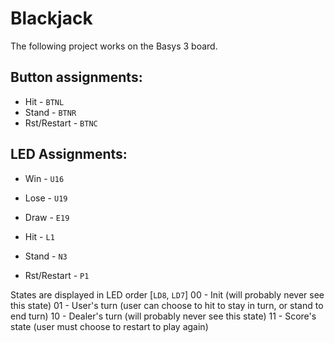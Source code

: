 # Blackjack

The following project works on the Basys 3 board. 

##  Button assignments:
- Hit - `BTNL`
- Stand - `BTNR`
- Rst/Restart - `BTNC`

## LED Assignments:
- Win - `U16`
- Lose - `U19`
- Draw - `E19`

- Hit - `L1`
- Stand - `N3`
- Rst/Restart - `P1`

States are displayed in LED order [`LD8`, `LD7`]
00 - Init (will probably never see this state)
01 - User's turn (user can choose to hit to stay in turn, or stand to end turn)
10 - Dealer's turn (will probably never see this state)
11 - Score's state (user must choose to restart to play again)